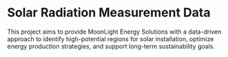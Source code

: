 # Solar Radiation Measurement Data

This project aims to provide MoonLight Energy Solutions with a data-driven approach to identify high-potential regions for solar installation, optimize energy production strategies, and support long-term sustainability goals.
